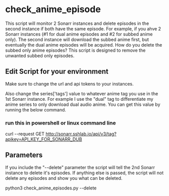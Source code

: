 # check_anime_episode
This script will monitor 2 Sonarr instances and delete episodes in the second instance if both have the same episode. For example, if you ahve 2 Sonarr instances (#1 for dual anime episodes and #2 for subbed anime only). The second instance will download the subbed anime first, but eventually the dual anime episodes will be acquired. How do you delete the subbed only anime episodes? This script is designed to remove the unwanted subbed only episodes.

## Edit Script for your environment
Make sure to change the url and api tokens to your instances.

Also change the series['tags'] value to whatever anime tag you use in the 1st Sonarr instance.  For example I use the "dual" tag to differentiate my anime series to only download dual audio anime.  You can get this value by running the below command.

### run this in powershell or linux command line
curl --request GET http://sonarr.sshlab.io/api/v3/tag?apikey=API_KEY_FOR_SONARR_DUB

## Parameters
If you include the "--delete" parameter the script will tell the 2nd Sonarr instance to delete it's episodes. If anything else is passed, the script will not delete any episodes and show you what can be deleted.

python3 check_anime_episodes.py --delete
